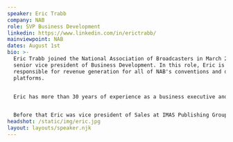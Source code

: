 ```yaml
---
speaker: Eric Trabb
company: NAB
role: SVP Business Development
linkedin: https://www.linkedin.com/in/erictrabb/
mainviewpoint: NAB
dates: August 1st
bio: >-
  Eric Trabb joined the National Association of Broadcasters in March 2018 as
  senior vice president of Business Development. In this role, Eric is
  responsible for revenue generation for all of NAB's conventions and digital
  platforms.


  Eric has more than 30 years of experience as a business executive and leader in the broadcast and media entertainment industry. Before joining NAB, Eric served as vice president and group publisher at New Bay Media, publisher of TV Technology, Radio World, Digital Video, and Government Video, where he drove the business transformation from largely print publications to a diversified product portfolio including digital, content marketing and in-person events.


  Before that Eric was vice president of Sales at IMAS Publishing Group, where he led the global sales organization and delivered consistent double-digit year-over-year growth. He was a member of the executive management team that positioned the company for sale to private equity investors and acquisition by New Bay Media in 2007.
headshot: /static/img/eric.jpg
layout: layouts/speaker.njk
---
```

